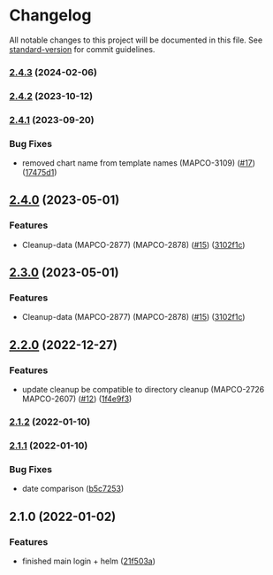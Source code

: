 # Changelog

All notable changes to this project will be documented in this file. See [standard-version](https://github.com/conventional-changelog/standard-version) for commit guidelines.

### [2.4.3](https://github.com/MapColonies/exporter-cleanup/compare/v2.4.2...v2.4.3) (2024-02-06)

### [2.4.2](https://github.com/MapColonies/exporter-cleanup/compare/v2.4.1...v2.4.2) (2023-10-12)

### [2.4.1](https://github.com/MapColonies/exporter-cleanup/compare/v2.4.0...v2.4.1) (2023-09-20)


### Bug Fixes

* removed chart name from template names (MAPCO-3109) ([#17](https://github.com/MapColonies/exporter-cleanup/issues/17)) ([17475d1](https://github.com/MapColonies/exporter-cleanup/commit/17475d1cc3311ee608225c53fcfcd1f2f63fd9f1))

## [2.4.0](https://github.com/MapColonies/exporter-cleanup/compare/v2.2.0...v2.4.0) (2023-05-01)


### Features

* Cleanup-data (MAPCO-2877) (MAPCO-2878) ([#15](https://github.com/MapColonies/exporter-cleanup/issues/15)) ([3102f1c](https://github.com/MapColonies/exporter-cleanup/commit/3102f1c856124644126a91f9b9cf87e15b3053ee))

## [2.3.0](https://github.com/MapColonies/exporter-cleanup/compare/v2.2.0...v2.3.0) (2023-05-01)


### Features

* Cleanup-data (MAPCO-2877) (MAPCO-2878) ([#15](https://github.com/MapColonies/exporter-cleanup/issues/15)) ([3102f1c](https://github.com/MapColonies/exporter-cleanup/commit/3102f1c856124644126a91f9b9cf87e15b3053ee))

## [2.2.0](https://github.com/MapColonies/exporter-cleanup/compare/v2.1.2...v2.2.0) (2022-12-27)


### Features

* update cleanup be compatible to directory cleanup (MAPCO-2726 MAPCO-2607) ([#12](https://github.com/MapColonies/exporter-cleanup/issues/12)) ([1f4e9f3](https://github.com/MapColonies/exporter-cleanup/commit/1f4e9f37c0745f1aa74cf6baf398913e92da7872))

### [2.1.2](https://github.com/MapColonies/exporter-cleanup/compare/v2.1.1...v2.1.2) (2022-01-10)

### [2.1.1](https://github.com/MapColonies/exporter-cleanup/compare/v2.1.0...v2.1.1) (2022-01-10)


### Bug Fixes

* date comparison ([b5c7253](https://github.com/MapColonies/exporter-cleanup/commit/b5c72534da245ee2ee1271ff273e578a201d0964))

## 2.1.0 (2022-01-02)


### Features

* finished main login + helm ([21f503a](https://github.com/MapColonies/exporter-cleanup/commit/21f503afb48d7470ac28bc1e27c0daeb424d61bc))
